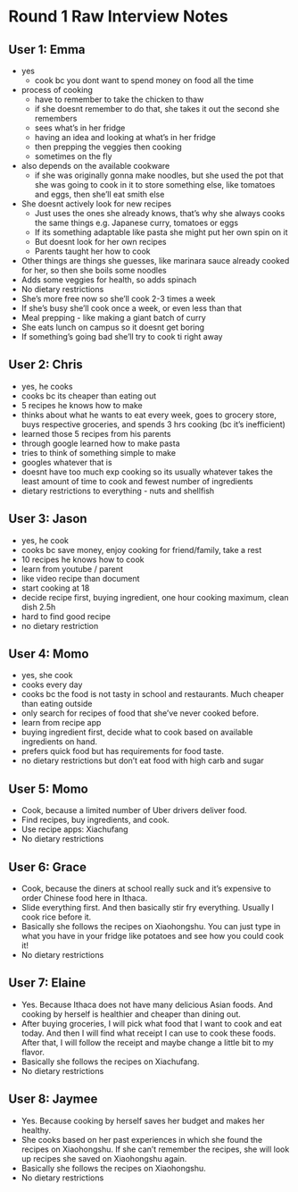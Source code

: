 # Round 1 Raw Interview Notes

## User 1: Emma
- yes
    - cook bc you dont want to spend money on food all the time
- process of cooking
    - have to remember to take the chicken to thaw
    - if she doesnt remember to do that, 
    she takes it out the second she remembers
    - sees what’s in her fridge
    - having an idea and looking at what’s in her fridge
    - then prepping the veggies then cooking 
    - sometimes on the fly
- also depends on the available cookware
    - if she was originally gonna make noodles, but she used the pot that she was going to cook in it to store something else, like tomatoes and eggs, then she’ll eat smith else
- She doesnt actively look for new recipes
    - Just uses the ones she already knows, that’s why she always cooks the same things e.g. Japanese curry, tomatoes or eggs
    - If its something adaptable like pasta she might put her own spin on it
    - But doesnt look for her own recipes
    - Parents taught her how to cook
- Other things are things she guesses, like marinara sauce already cooked for her, so then she boils some noodles 
- Adds some veggies for health, so adds spinach
- No dietary restrictions
- She’s more free now so she’ll cook 2-3 times a week
- If she’s busy she’ll cook once a week, or even less than that
- Meal prepping - like making a giant batch of curry
- She eats lunch on campus so it doesnt get boring 
- If something’s going bad she’ll try to cook ti right away



## User 2: Chris
- yes, he cooks
- cooks bc its cheaper than eating out
- 5 recipes he knows how to make
- thinks about what he wants to eat every week, goes to grocery store, buys respective groceries, and spends 3 hrs cooking (bc it’s inefficient)
- learned those 5 recipes from his parents
- through google learned how to make pasta
- tries to think of something simple to make
- googles whatever that is
- doesnt have too much exp cooking so its usually whatever takes the least amount of time to cook and fewest number of ingredients 
- dietary restrictions to everything - nuts and shellfish 



## User 3: Jason
- yes, he cook
- cooks bc save money, enjoy cooking for friend/family, take a rest
- 10 recipes he knows how to cook
- learn from youtube / parent
- like video recipe than document 
- start cooking at 18
- decide recipe first, buying ingredient, one hour cooking maximum, clean dish   2.5h
- hard to find good recipe
- no dietary restriction



## User 4: Momo
- yes, she cook
- cooks every day
- cooks bc the food is not tasty in school and restaurants. Much cheaper than eating outside
- only search for recipes of food that she’ve never cooked before.
- learn from recipe app
- buying ingredient first, decide what to cook based on available ingredients on hand. 
- prefers quick food but has requirements for food taste.
- no dietary restrictions but don’t eat food with high carb and sugar



## User 5: Momo
- Cook, because a limited number of Uber drivers deliver food. 
- Find recipes, buy ingredients, and cook. 
- Use recipe apps: Xiachufang
- No dietary restrictions



## User 6: Grace
- Cook, because the diners at school really suck and it’s expensive to order Chinese food here in Ithaca. 
- Slide everything first. And then basically stir fry everything. Usually I cook rice before it.
- Basically she follows the recipes on Xiaohongshu. You can just type in what you have in your fridge like potatoes and see how you could cook it!
- No dietary restrictions

## User 7: Elaine
- Yes. Because Ithaca does not have many delicious Asian foods. And cooking by herself is healthier and cheaper than dining out. 
- After buying groceries, I will pick what food that I want to cook and eat today. And then I will find what receipt I can use to cook these foods. After that, I will follow the receipt and maybe change a little bit to my flavor.
- Basically she follows the recipes on Xiachufang.
- No dietary restrictions

## User 8: Jaymee
- Yes. Because cooking by herself saves her budget and makes her healthy.  
- She cooks based on her past experiences in which she found the recipes on Xiaohongshu. If she can’t remember the recipes, she will look up recipes she saved on Xiaohongshu again.
- Basically she follows the recipes on Xiaohongshu.
- No dietary restrictions
